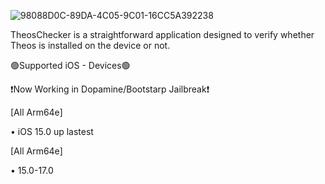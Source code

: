 ![98088D0C-89DA-4C05-9C01-16CC5A392238](https://github.com/SamoXcZ/TheosChecker/assets/111131419/df235c5e-cab3-41f9-be65-430ef0efdafc)

TheosChecker is a straightforward application designed to verify whether Theos is installed on the device or not.




🟢Supported iOS - Devices🟢

❗️Now Working in Dopamine/Bootstarp Jailbreak❗️

[All Arm64e]

• iOS 15.0 up lastest

[All Arm64e]

• 15.0-17.0


